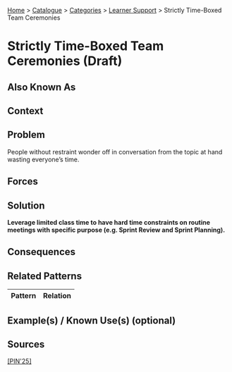 [Home](../README.md) > [Catalogue](../Patterns_catalogue.md) > [Categories](categories/categories.md) > [Learner Support](categories/Learner_Support.md) > Strictly Time-Boxed Team Ceremonies

# Strictly Time-Boxed Team Ceremonies (Draft)

## Also Known As

## Context

## Problem

People without restraint wonder off in conversation from the topic at hand wasting everyone’s time.

## Forces

## Solution

**Leverage limited class time to have hard time constraints on routine meetings with specific purpose (e.g. Sprint Review and Sprint Planning).**

## Consequences

## Related Patterns

|Pattern  | Relation |
|--|--|
 
## Example(s) / Known Use(s) (optional) 

## Sources

[[PIN'25]](../References.md)

